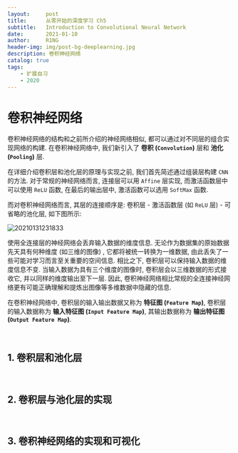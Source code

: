 ```yaml
---
layout:     post
title:      从零开始的深度学习 Ch5
subtitle:   Introduction to Convolutional Neural Network
date:       2021-01-10
author:     R1NG
header-img: img/post-bg-deeplearning.jpg
description: 卷积神经网络
catalog: true
tags:
    - 扩展自习
    - 2020
---
```



# 卷积神经网络<br>

卷积神经网络的结构和之前所介绍的神经网络相似, 都可以通过对不同层的组合实现网络的构建. 在卷积神经网络中, 我们新引入了 **卷积 (`Convolution`)** 层和 **池化 (`Pooling`)** 层. 

在详细介绍卷积层和池化层的原理与实现之前, 我们首先简述通过组装层构建 `CNN` 的方法. 对于常规的神经网络而言, 连接层可以用 `Affine` 层实现, 而激活函数层中可以使用 `ReLU` 函数, 在最后的输出层中, 激活函数可以选用 `SoftMax` 函数. 

而对卷积神经网络而言, 其层的连接顺序是: 卷积层 - 激活函数层 (如 `ReLU` 层) - 可省略的池化层, 如下图所示:

![20210131231833](https://cdn.jsdelivr.net/gh/KirisameMarisaa/KirisameMarisaa.github.io/img/blogpost_images/20210131231833.png)

使用全连接层的神经网络会丢弃输入数据的维度信息. 无论作为数据集的原始数据先天具有何种维度 (如三维的图像) , 它都将被统一转换为一维数据, 由此丢失了一些可能对学习而言至关重要的空间信息. 相比之下, 卷积层可以保持输入数据的维度信息不变. 当输入数据为具有三个维度的图像时, 卷积层会以三维数据的形式接收它, 并以同样的维度输出至下一层. 因此, 卷积神经网络相比常规的全连接神经网络更有可能正确理解和提炼出图像等多维数据中隐藏的信息. 

在卷积神经网络中, 卷积层的输入输出数据又称为 **特征图 (`Feature Map`)**, 卷积层的输入数据称为 **输入特征图 (`Input Feature Map`)**, 其输出数据称为 **输出特征图 (`Output Feature Map`)**. 

<br>

## 1. 卷积层和池化层


<br>

## 2. 卷积层与池化层的实现


<br>

## 3. 卷积神经网络的实现和可视化